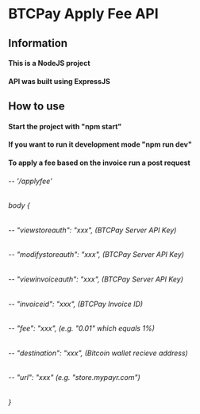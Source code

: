 # BTCPay Apply Fee API

## Information
#### This is a NodeJS project
#### API was built using ExpressJS

## How to use
#### Start the project with "npm start" 
#### If you want to run it development mode "npm run dev"
#### To apply a fee based on the invoice run a post request
###### -- '/applyfee'
###### body {
###### -- "viewstoreauth": "xxx", (BTCPay Server API Key)
###### -- "modifystoreauth": "xxx", (BTCPay Server API Key)
###### -- "viewinvoiceauth": "xxx", (BTCPay Server API Key)
###### -- "invoiceid": "xxx", (BTCPay Invoice ID)
###### -- "fee": "xxx", (e.g. "0.01" which equals 1%)
###### -- "destination": "xxx", (Bitcoin wallet recieve address)
###### -- "url": "xxx" (e.g. "store.mypayr.com")
###### }
